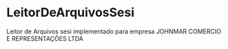 # LeitorDeArquivosSesi
Leitor de Arquivos sesi implementado para empresa JOHNMAR COMERCIO E REPRESENTAÇÕES LTDA
